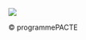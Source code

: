 ![](<images/VMC Double Flux en habitat individuel - neuf et rénovation - 20/_page_0_Picture_0.jpeg>)

© programmePACTE